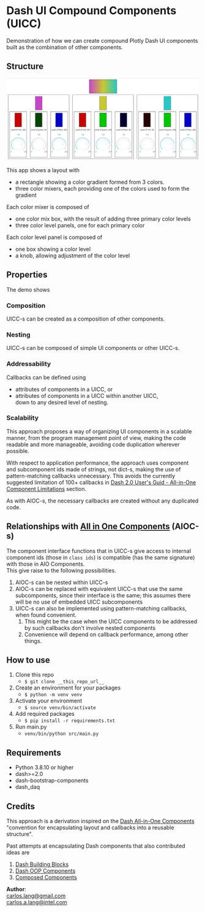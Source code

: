 # Dash UI Compound Components (UICC)

Demonstration of how we can create compound Plotly Dash UI components
built as the combination of other components.

## Structure

![img.png](screenshot.png)

This app shows a layout with
* a rectangle showing a color gradient formed from 3 colors.
* three color mixers, each providing one of the colors used to 
  form the gradient

Each color mixer is composed of
* one color mix box, with the result of adding three
  primary color levels
* three color level panels, one for each primary color

Each color level panel is composed of
* one box showing a color level
* a knob, allowing adjustment of the color level

## Properties
The demo shows
### Composition
UICC-s can be created as a composition of other components.

### Nesting
UICC-s can be composed of simple UI components or other UICC-s.

### Addressability
Callbacks can be defined using
* attributes of components in a UICC, or
* attributes of components in a UICC within another UICC,  
  down to any desired level of nesting.

### Scalability
This approach proposes a way of 
organizing UI components in a scalable manner, from the program 
management point of view, making the code readable and more 
manageable, avoiding code duplication wherever possible. 

With respect to application performance, the approach uses component
and subcomponent ids made of strings, 
not dict-s, making the use of pattern-matching callbacks 
unnecessary.
This avoids the currently suggested limitation of 100+ callbacks 
 in 
[Dash 2.0 User's Guid - All-in-One Component Limitations](https://dash.plotly.com/all-in-one-components) section.

As with AIOC-s, the necessary callbacks are created without any 
duplicated code.

## Relationships with [All in One Components](https://dash.plotly.com/all-in-one-components) (AIOC-s)

The component interface functions that in UICC-s give 
access to internal component ids (those in `class ids`) is
compatible (has the same signature) with those in AIO Components.  
This give raise to the following possibilities.

1. AIOC-s can be nested within UICC-s
2. AIOC-s can be replaced with equivalent UICC-s that use the same 
   subcomponents, since their interface is the same; this assumes 
   there will be no use of embedded UICC subcomponents
3. UICC-s can also be implemented using pattern-matching callbacks,
   when found convenient.
   1. This might be the case when the UICC components to be 
      addressed by such callbacks don't involve nested components
   2. Convenience will depend on callback performance, among other 
      things.

## How to use
1. Clone this repo
   - `$ git clone __this_repo_url__`
2. Create an environment for your packages
   - `$ python -m venv venv`
3. Activate your environment
   - `$ source venv/bin/activate`
4. Add required packages
   - `$ pip install -r requirements.txt`
5. Run main.py
   - `venv/bin/python src/main.py`

## Requirements
* Python 3.8.10 or higher
* dash>=2.0
* dash-bootstrap-components
* dash_daq

## Credits
This approach is a derivation inspired on the
[Dash All-in-One Components](https://dash.plotly.com/all-in-one-components)
"convention for encapsulating layout and callbacks
into a reusable structure".

Past attempts at encapsulating Dash components that also 
contributed ideas are

1. [Dash Building Blocks](https://dash-building-blocks.readthedocs.io/en/latest/overview.html)
2. [Dash OOP Components](https://github.com/oegedijk/dash_oop_components)
3. [Composed Components](https://github.com/sdementen/dash-extensions/tree/composed-components#composed-components)

**Author**:  
carlos.lang@gmail.com  
carlos.a.lang@intel.com